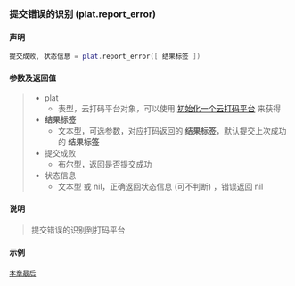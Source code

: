 ### 提交错误的识别 \(**plat\.report\_error**\)


#### 声明
```lua
提交成败, 状态信息 = plat.report_error([ 结果标签 ])
```


#### 参数及返回值
> - plat
>   - 表型，云打码平台对象，可以使用 [初始化一个云打码平台](/Handbook/cloud_ocr/cloud_ocr.ocr.md) 来获得
> - **结果标签**
>   - 文本型，可选参数，对应打码返回的 **结果标签**，默认提交上次成功的 **结果标签**
> - 提交成败
>   - 布尔型，返回是否提交成功
> - 状态信息
>   - 文本型 或 nil，正确返回状态信息 (可不判断) ，错误返回 nil


#### 说明
> 提交错误的识别到打码平台  


#### 示例  
[`本章最后`](/Handbook/cloud_ocr/samples.md)  

